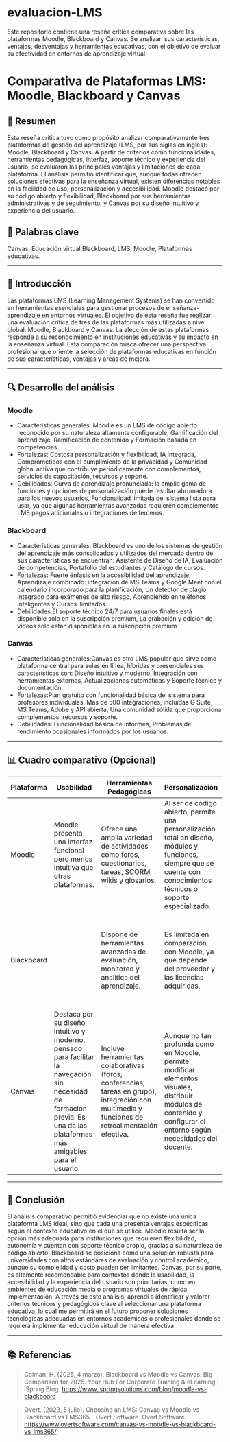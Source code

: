 # evaluacion-LMS
Este repositorio contiene una reseña crítica comparativa sobre las plataformas Moodle, Blackboard y Canvas. Se analizan sus características, ventajas, desventajas y herramientas educativas, con el objetivo de evaluar su efectividad en entornos de aprendizaje virtual. 

# Comparativa de Plataformas LMS: Moodle, Blackboard y Canvas

## 📝 Resumen
Esta reseña crítica tuvo como propósito analizar comparativamente tres plataformas de gestión del aprendizaje (LMS, por sus siglas en inglés): Moodle, Blackboard y Canvas. A partir de criterios como funcionalidades, herramientas pedagógicas, interfaz, soporte técnico y experiencia del usuario, se evaluaron las principales ventajas y limitaciones de cada plataforma. El análisis permitió identificar que, aunque todas ofrecen soluciones efectivas para la enseñanza virtual, existen diferencias notables en la facilidad de uso, personalización y accesibilidad. Moodle destacó por su código abierto y flexibilidad, Blackboard por sus herramientas administrativas y de seguimiento, y Canvas por su diseño intuitivo y experiencia del usuario.

## 🔑 Palabras clave
Canvas, Educación virtual,Blackboard, LMS, Moodle, Plataformas educativas.

---

## 🎯 Introducción
Las plataformas LMS (Learning Management Systems) se han convertido en herramientas esenciales para gestionar procesos de enseñanza-aprendizaje en entornos virtuales. El objetivo de esta reseña fue realizar una evaluación crítica de tres de las plataformas más utilizadas a nivel global: Moodle, Blackboard y Canvas. La elección de estas plataformas responde a su reconocimiento en instituciones educativas y su impacto en la enseñanza virtual. Esta comparación busca ofrecer una perspectiva profesional que oriente la selección de plataformas educativas en función de sus características, ventajas y áreas de mejora.

---

## 🔍 Desarrollo del análisis

### Moodle
- Características generales: Moodle es un LMS de código abierto reconocido por su naturaleza altamente configurable, Gamificación del aprendizaje, Ramificación de contenido y Formación basada en competencias.
- Fortalezas: Costosa personalización y flexibilidad, IA integrada, Comprometidos con el cumplimiento de la privacidad y Comunidad global activa que contribuye periódicamente con complementos, servicios de capacitación, recursos y soporte.
- Debilidades: Curva de aprendizaje pronunciada: la amplia gama de funciones y opciones de personalización puede resultar abrumadora para los nuevos usuarios, Funcionalidad limitada del sistema lista para usar, ya que algunas herramientas avanzadas requieren complementos LMS pagos adicionales o integraciones de terceros.

### Blackboard
- Características generales: Blackboard es uno de los sistemas de gestión del aprendizaje más consolidados y utilizados del mercado dentro de sus características se encuentran: Asistente de Diseño de IA, Evaluación de competencias, Portafolio del estudiantes y Catálogo de cursos.
- Fortalezas: Fuerte énfasis en la accesibilidad del aprendizaje, Aprendizaje combinado: integración de MS Teams y Google Meet con el calendario incorporado para la planificación,  Un detector de plagio integrado para exámenes de alto riesgo, Aprendiendo en teléfonos inteligentes y Cursos ilimitados.
- Debilidades:El soporte técnico 24/7 para usuarios finales está disponible solo en la suscripción premium, La grabación y edición de videos solo están disponibles en la suscripción premium

### Canvas
- Características generales:Canvas es otro LMS popular que sirve como plataforma central para aulas en línea, híbridas y presenciales sus características son: Diseño intuitivo y moderno, Integración con herramientas externas, Actualizaciones automáticas y Soporte técnico y documentación.
- Fortalezas:Plan gratuito con funcionalidad básica del sistema para profesores individuales, Más de 500 integraciones, incluidas G Suite, MS Teams, Adobe y API abierta, Una comunidad sólida que proporciona complementos, recursos y soporte.
- Debilidades: Funcionalidad básica de informes, Problemas de rendimiento ocasionales informados por los usuarios.

---

## 📊 Cuadro comparativo (Opcional)

| Plataforma | Usabilidad | Herramientas Pedagógicas | Personalización | Soporte |
|------------|------------|--------------------------|------------------|---------|
| Moodle     | Moodle presenta una interfaz funcional pero menos intuitiva que otras plataformas.           | Ofrece una amplia variedad de actividades como foros, cuestionarios, tareas, SCORM, wikis y glosarios.                         | Al ser de código abierto, permite una personalización total en diseño, módulos y funciones, siempre que se cuente con conocimientos técnicos o soporte especializado.                 | El soporte depende de la comunidad y de los administradores institucionales.        |
| Blackboard |            |Dispone de herramientas avanzadas de evaluación, monitoreo y analítica del aprendizaje.                          | Es limitada en comparación con Moodle, ya que depende del proveedor y las licencias adquiridas.                 | Ofrece soporte institucional especializado, con asistencia técnica profesional, capacitaciones y atención al cliente disponible según contrato.        |
| Canvas     |Destaca por su diseño intuitivo y moderno, pensado para facilitar la navegación sin necesidad de formación previa. Es una de las plataformas más amigables para el usuario.            |Incluye herramientas colaborativas (foros, conferencias, tareas en grupo), integración con multimedia y funciones de retroalimentación efectiva.                          |Aunque no tan profunda como en Moodle, permite modificar elementos visuales, distribuir módulos de contenido y configurar el entorno según necesidades del docente.                  |Cuenta con soporte técnico eficiente, documentación clara, chat en vivo y una comunidad activa.         |

---

## 🧠 Conclusión
El análisis comparativo permitió evidenciar que no existe una única plataforma LMS ideal, sino que cada una presenta ventajas específicas según el contexto educativo en el que se utilice. Moodle resulta ser la opción más adecuada para instituciones que requieren flexibilidad, autonomía y cuentan con soporte técnico propio, gracias a su naturaleza de código abierto. Blackboard se posiciona como una solución robusta para universidades con altos estándares de evaluación y control académico, aunque su complejidad y costo pueden ser limitantes. Canvas, por su parte, es altamente recomendable para contextos donde la usabilidad, la accesibilidad y la experiencia del usuario son prioritarias, como en ambientes de educación media o programas virtuales de rápida implementación. A través de este análisis, aprendí a identificar y valorar criterios técnicos y pedagógicos clave al seleccionar una plataforma educativa, lo cual me permitirá en el futuro proponer soluciones tecnológicas adecuadas en entornos académicos o profesionales donde se requiera implementar educación virtual de manera efectiva.

---

## 📚 Referencias

> Colman, H. (2025, 4 marzo). Blackboard vs Moodle vs Canvas: Big Comparison for 2025. Your Hub For Corporate Training & eLearning | iSpring Blog. https://www.ispringsolutions.com/blog/moodle-vs-blackboard

> Overt. (2023, 5 julio). Choosing an LMS: Canvas vs Moodle vs Blackboard vs LMS365 - Overt Software. Overt Software. https://www.overtsoftware.com/canvas-vs-moodle-vs-blackboard-vs-lms365/
